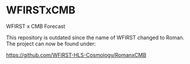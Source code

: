 # WFIRSTxCMB
WFIRST x CMB Forecast

This repository is outdated since the name of WFIRST changed to Roman. The project can now be found under: 

https://github.com/WFIRST-HLS-Cosmology/RomanxCMB


